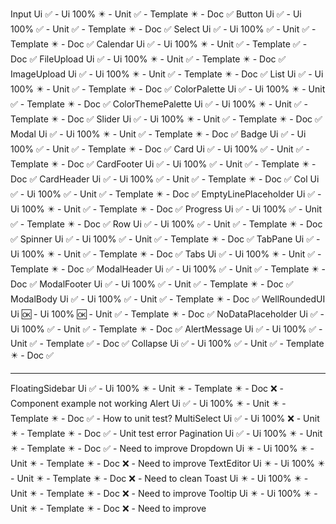 Input		                 Ui ✅ - Ui 100% ✴️ - Unit ✅ - Template ✴️ - Doc ✅
Button		                 Ui ✅ - Ui 100% ✅ - Unit ✅ - Template ✴️ - Doc ✅
Select		                 Ui ✅ - Ui 100% ✅ - Unit ✅ - Template ✴️ - Doc ✅
Calendar		             Ui ✅ - Ui 100% ✴️ - Unit ✅ - Template ✅ - Doc ✅
FileUpload		             Ui ✅ - Ui 100% ✴️ - Unit ✅ - Template ✴️ - Doc ✅
ImageUpload		             Ui ✅ - Ui 100% ✴️ - Unit ✅ - Template ✴️ - Doc ✅
List			             Ui ✅ - Ui 100% ✴️ - Unit ✅ - Template ✴️ - Doc ✅
ColorPalette		         Ui ✅ - Ui 100% ✴️ - Unit ✅ - Template ✴️ - Doc ✅
ColorThemePalette	         Ui ✅ - Ui 100% ✴️ - Unit ✅ - Template ✴️ - Doc ✅
Slider		                 Ui ✅ - Ui 100% ✴️ - Unit ✅ - Template ✴️ - Doc ✅
Modal		                 Ui ✅ - Ui 100% ✴️ - Unit ✅ - Template ✴️ - Doc ✅
Badge		                 Ui ✅ - Ui 100% ✅ - Unit ✅ - Template ✴️ - Doc ✅
Card			             Ui ✅ - Ui 100% ✅ - Unit ✅ - Template ✴️ - Doc ✅
CardFooter		             Ui ✅ - Ui 100% ✅ - Unit ✅ - Template ✴️ - Doc ✅
CardHeader		             Ui ✅ - Ui 100% ✅ - Unit ✅ - Template ✴️ - Doc ✅
Col			                 Ui ✅ - Ui 100% ✅ - Unit ✅ - Template ✴️ - Doc ✅
EmptyLinePlaceholder	     Ui ✅ - Ui 100% ✴️ - Unit ✅ - Template ✴️ - Doc ✅
Progress		             Ui ✅ - Ui 100% ✅ - Unit ✅ - Template ✴️ - Doc ✅
Row			                 Ui ✅ - Ui 100% ✅ - Unit ✅ - Template ✴️ - Doc ✅
Spinner		                 Ui ✅ - Ui 100% ✅ - Unit ✅ - Template ✴️ - Doc ✅
TabPane		                 Ui ✅ - Ui 100% ✴️ - Unit ✅ - Template ✴️ - Doc ✅
Tabs			             Ui ✅ - Ui 100% ✴️ - Unit ✅ - Template ✴️ - Doc ✅
ModalHeader		             Ui ✅ - Ui 100% ✅ - Unit ✅ - Template ✴️ - Doc ✅
ModalFooter		             Ui ✅ - Ui 100% ✅ - Unit ✅ - Template ✴️ - Doc ✅
ModalBody		             Ui ✅ - Ui 100% ✅ - Unit ✅ - Template ✴️ - Doc ✅
WellRoundedUI	             Ui 🆗 - Ui 100% 🆗 - Unit ✅ - Template ✴️ - Doc ✅
NoDataPlaceholder	         Ui ✅ - Ui 100% ✅ - Unit ✅ - Template ✴️ - Doc ✅
AlertMessage                 Ui ✅ - Ui 100% ✅ - Unit ✅ - Template ✅ - Doc ✅
Collapse		             Ui ✅ - Ui 100% ✅ - Unit ✅ - Template ✴️ - Doc ✅

----

FloatingSidebar	             Ui ✅ - Ui 100% ✴️ - Unit ✴️ - Template ✴️ - Doc ❌ - Component example not working
Alert		                 Ui ✅ - Ui 100% ✴️ - Unit ✴️ - Template ✴️ - Doc ✅ - How to unit test?
MultiSelect		             Ui ✅ - Ui 100% ❌ - Unit ✴️ - Template ✴️ - Doc ✅ - Unit test error
Pagination		             Ui ✅ - Ui 100% ✴️ - Unit ✴️ - Template ✴️ - Doc ✅ - Need to improve
Dropdown		             Ui ✴️ - Ui 100% ✴️ - Unit ✴️ - Template ✴️ - Doc ❌ - Need to improve
TextEditor		             Ui ✴️ - Ui 100% ✴️ - Unit ✴️ - Template ✴️ - Doc ❌ - Need to clean
Toast			             Ui ✴️ - Ui 100% ✴️ - Unit ✴️ - Template ✴️ - Doc ❌ - Need to improve
Tooltip		                 Ui ✴️ - Ui 100% ✴️ - Unit ✴️ - Template ✴️ - Doc ❌ - Need to improve